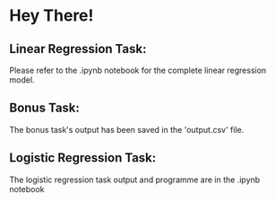 # Hey There!

## Linear Regression Task:
Please refer to the .ipynb notebook for the complete linear regression model.
## Bonus Task:
The bonus task's output has been saved in the 'output.csv' file.
## Logistic Regression Task:
The logistic regression task output and programme are in the .ipynb notebook
